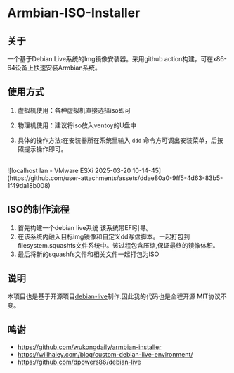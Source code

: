 # Armbian-ISO-Installer

## 关于
一个基于Debian Live系统的Img镜像安装器。采用github action构建，可在x86-64设备上快速安装Armbian系统。 

## 使用方式
1. 虚拟机使用：各种虚拟机直接选择iso即可
2. 物理机使用：建议将iso放入ventoy的U盘中

6. 具体的操作方法:在安装器所在系统里输入 `ddd` 命令方可调出安装菜单，后按照提示操作即可。
<br>
![localhost lan - VMware ESXi 2025-03-20 10-14-45](https://github.com/user-attachments/assets/ddae80a0-9ff5-4d63-83b5-1f49da18b008)

## ISO的制作流程
1. 首先构建一个debian live系统 该系统带EFI引导。
2. 在该系统内融入目标img镜像和自定义dd写盘脚本。一起打包到filesystem.squashfs文件系统中。该过程包含压缩,保证最终的镜像体积。
3. 最后将新的squashfs文件和相关文件一起打包为ISO

## 说明
本项目也是基于开源项目[debian-live](https://github.com/dpowers86/debian-live)制作.因此我的代码也是全程开源 MIT协议不变。

## 鸣谢
- https://github.com/wukongdaily/armbian-installer
- https://willhaley.com/blog/custom-debian-live-environment/
- https://github.com/dpowers86/debian-live
